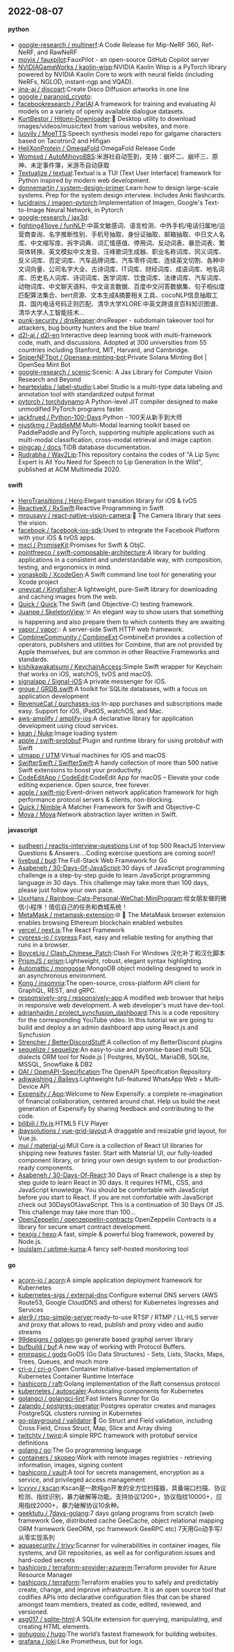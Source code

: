 ## 2022-08-07

#### python
* [google-research / multinerf](https://github.com/google-research/multinerf):A Code Release for Mip-NeRF 360, Ref-NeRF, and RawNeRF
* [moyix / fauxpilot](https://github.com/moyix/fauxpilot):FauxPilot - an open-source GitHub Copilot server
* [NVIDIAGameWorks / kaolin-wisp](https://github.com/NVIDIAGameWorks/kaolin-wisp):NVIDIA Kaolin Wisp is a PyTorch library powered by NVIDIA Kaolin Core to work with neural fields (including NeRFs, NGLOD, instant-ngp and VQAD).
* [jina-ai / discoart](https://github.com/jina-ai/discoart):Create Disco Diffusion artworks in one line
* [google / paranoid_crypto](https://github.com/google/paranoid_crypto):
* [facebookresearch / ParlAI](https://github.com/facebookresearch/ParlAI):A framework for training and evaluating AI models on a variety of openly available dialogue datasets.
* [KurtBestor / Hitomi-Downloader](https://github.com/KurtBestor/Hitomi-Downloader):🍰
Desktop utility to download images/videos/music/text from various websites, and more.
* [luoyily / MoeTTS](https://github.com/luoyily/MoeTTS):Speech synthesis model repo for galgame characters based on Tacotron2 and Hifigan
* [HeliXonProtein / OmegaFold](https://github.com/HeliXonProtein/OmegaFold):OmegaFold Release Code
* [Womsxd / AutoMihoyoBBS](https://github.com/Womsxd/AutoMihoyoBBS):米游社自动签到，支持：崩坏二、崩坏三、原神、未定事件簿，米游币自动获取
* [Textualize / textual](https://github.com/Textualize/textual):Textual is a TUI (Text User Interface) framework for Python inspired by modern web development.
* [donnemartin / system-design-primer](https://github.com/donnemartin/system-design-primer):Learn how to design large-scale systems. Prep for the system design interview. Includes Anki flashcards.
* [lucidrains / imagen-pytorch](https://github.com/lucidrains/imagen-pytorch):Implementation of Imagen, Google's Text-to-Image Neural Network, in Pytorch
* [google-research / jax3d](https://github.com/google-research/jax3d):
* [fighting41love / funNLP](https://github.com/fighting41love/funNLP):中英文敏感词、语言检测、中外手机/电话归属地/运营商查询、名字推断性别、手机号抽取、身份证抽取、邮箱抽取、中日文人名库、中文缩写库、拆字词典、词汇情感值、停用词、反动词表、暴恐词表、繁简体转换、英文模拟中文发音、汪峰歌词生成器、职业名称词库、同义词库、反义词库、否定词库、汽车品牌词库、汽车零件词库、连续英文切割、各种中文词向量、公司名字大全、古诗词库、IT词库、财经词库、成语词库、地名词库、历史名人词库、诗词词库、医学词库、饮食词库、法律词库、汽车词库、动物词库、中文聊天语料、中文谣言数据、百度中文问答数据集、句子相似度匹配算法集合、bert资源、文本生成&摘要相关工具、cocoNLP信息抽取工具、国内电话号码正则匹配、清华大学XLORE:中英文跨语言百科知识图谱、清华大学人工智能技术…
* [punk-security / dnsReaper](https://github.com/punk-security/dnsReaper):dnsReaper - subdomain takeover tool for attackers, bug bounty hunters and the blue team!
* [d2l-ai / d2l-en](https://github.com/d2l-ai/d2l-en):Interactive deep learning book with multi-framework code, math, and discussions. Adopted at 300 universities from 55 countries including Stanford, MIT, Harvard, and Cambridge.
* [SniperNFTbot / Opensea-minting-bot](https://github.com/SniperNFTbot/Opensea-minting-bot):Private Solana Minting Bot | OpenSea Mint Bot
* [google-research / scenic](https://github.com/google-research/scenic):Scenic: A Jax Library for Computer Vision Research and Beyond
* [heartexlabs / label-studio](https://github.com/heartexlabs/label-studio):Label Studio is a multi-type data labeling and annotation tool with standardized output format
* [pytorch / torchdynamo](https://github.com/pytorch/torchdynamo):A Python-level JIT compiler designed to make unmodified PyTorch programs faster.
* [jackfrued / Python-100-Days](https://github.com/jackfrued/Python-100-Days):Python - 100天从新手到大师
* [njustkmg / PaddleMM](https://github.com/njustkmg/PaddleMM):Multi-Modal learning toolkit based on PaddlePaddle and PyTorch, supporting multiple applications such as multi-modal classification, cross-modal retrieval and image caption.
* [pingcap / docs](https://github.com/pingcap/docs):TiDB database documentation.
* [Rudrabha / Wav2Lip](https://github.com/Rudrabha/Wav2Lip):This repository contains the codes of "A Lip Sync Expert Is All You Need for Speech to Lip Generation In the Wild", published at ACM Multimedia 2020.

#### swift
* [HeroTransitions / Hero](https://github.com/HeroTransitions/Hero):Elegant transition library for iOS & tvOS
* [ReactiveX / RxSwift](https://github.com/ReactiveX/RxSwift):Reactive Programming in Swift
* [mrousavy / react-native-vision-camera](https://github.com/mrousavy/react-native-vision-camera):📸
The Camera library that sees the vision.
* [facebook / facebook-ios-sdk](https://github.com/facebook/facebook-ios-sdk):Used to integrate the Facebook Platform with your iOS & tvOS apps.
* [mxcl / PromiseKit](https://github.com/mxcl/PromiseKit):Promises for Swift & ObjC.
* [pointfreeco / swift-composable-architecture](https://github.com/pointfreeco/swift-composable-architecture):A library for building applications in a consistent and understandable way, with composition, testing, and ergonomics in mind.
* [yonaskolb / XcodeGen](https://github.com/yonaskolb/XcodeGen):A Swift command line tool for generating your Xcode project
* [onevcat / Kingfisher](https://github.com/onevcat/Kingfisher):A lightweight, pure-Swift library for downloading and caching images from the web.
* [Quick / Quick](https://github.com/Quick/Quick):The Swift (and Objective-C) testing framework.
* [Juanpe / SkeletonView](https://github.com/Juanpe/SkeletonView):☠️
An elegant way to show users that something is happening and also prepare them to which contents they are awaiting
* [vapor / vapor](https://github.com/vapor/vapor):💧
A server-side Swift HTTP web framework.
* [CombineCommunity / CombineExt](https://github.com/CombineCommunity/CombineExt):CombineExt provides a collection of operators, publishers and utilities for Combine, that are not provided by Apple themselves, but are common in other Reactive Frameworks and standards.
* [kishikawakatsumi / KeychainAccess](https://github.com/kishikawakatsumi/KeychainAccess):Simple Swift wrapper for Keychain that works on iOS, watchOS, tvOS and macOS.
* [signalapp / Signal-iOS](https://github.com/signalapp/Signal-iOS):A private messenger for iOS.
* [groue / GRDB.swift](https://github.com/groue/GRDB.swift):A toolkit for SQLite databases, with a focus on application development
* [RevenueCat / purchases-ios](https://github.com/RevenueCat/purchases-ios):In-app purchases and subscriptions made easy. Support for iOS, iPadOS, watchOS, and Mac.
* [aws-amplify / amplify-ios](https://github.com/aws-amplify/amplify-ios):A declarative library for application development using cloud services.
* [kean / Nuke](https://github.com/kean/Nuke):Image loading system
* [apple / swift-protobuf](https://github.com/apple/swift-protobuf):Plugin and runtime library for using protobuf with Swift
* [utmapp / UTM](https://github.com/utmapp/UTM):Virtual machines for iOS and macOS
* [SwifterSwift / SwifterSwift](https://github.com/SwifterSwift/SwifterSwift):A handy collection of more than 500 native Swift extensions to boost your productivity.
* [CodeEditApp / CodeEdit](https://github.com/CodeEditApp/CodeEdit):CodeEdit App for macOS – Elevate your code editing experience. Open source, free forever.
* [apple / swift-nio](https://github.com/apple/swift-nio):Event-driven network application framework for high performance protocol servers & clients, non-blocking.
* [Quick / Nimble](https://github.com/Quick/Nimble):A Matcher Framework for Swift and Objective-C
* [Moya / Moya](https://github.com/Moya/Moya):Network abstraction layer written in Swift.

#### javascript
* [sudheerj / reactjs-interview-questions](https://github.com/sudheerj/reactjs-interview-questions):List of top 500 ReactJS Interview Questions & Answers....Coding exercise questions are coming soon!!
* [livebud / bud](https://github.com/livebud/bud):The Full-Stack Web Framework for Go
* [Asabeneh / 30-Days-Of-JavaScript](https://github.com/Asabeneh/30-Days-Of-JavaScript):30 days of JavaScript programming challenge is a step-by-step guide to learn JavaScript programming language in 30 days. This challenge may take more than 100 days, please just follow your own pace.
* [UxxHans / Rainbow-Cats-Personal-WeChat-MiniProgram](https://github.com/UxxHans/Rainbow-Cats-Personal-WeChat-MiniProgram):给女朋友做的微信小程序！情侣自己的任务和商城系统！
* [MetaMask / metamask-extension](https://github.com/MetaMask/metamask-extension):🌐
🔌
The MetaMask browser extension enables browsing Ethereum blockchain enabled websites
* [vercel / next.js](https://github.com/vercel/next.js):The React Framework
* [cypress-io / cypress](https://github.com/cypress-io/cypress):Fast, easy and reliable testing for anything that runs in a browser.
* [BoyceLig / Clash_Chinese_Patch](https://github.com/BoyceLig/Clash_Chinese_Patch):Clash For Windows 汉化补丁和汉化脚本
* [PrismJS / prism](https://github.com/PrismJS/prism):Lightweight, robust, elegant syntax highlighting.
* [Automattic / mongoose](https://github.com/Automattic/mongoose):MongoDB object modeling designed to work in an asynchronous environment.
* [Kong / insomnia](https://github.com/Kong/insomnia):The open-source, cross-platform API client for GraphQL, REST, and gRPC.
* [responsively-org / responsively-app](https://github.com/responsively-org/responsively-app):A modified web browser that helps in responsive web development. A web developer's must have dev-tool.
* [adrianhajdin / project_syncfusion_dashboard](https://github.com/adrianhajdin/project_syncfusion_dashboard):This is a code repository for the corresponding YouTube video. In this tutorial we are going to build and deploy a an admin dashboard app using React.js and Syncfusion
* [Strencher / BetterDiscordStuff](https://github.com/Strencher/BetterDiscordStuff):A collection of my BetterDiscord plugins
* [sequelize / sequelize](https://github.com/sequelize/sequelize):An easy-to-use and promise-based multi SQL dialects ORM tool for Node.js | Postgres, MySQL, MariaDB, SQLite, MSSQL, Snowflake & DB2
* [OAI / OpenAPI-Specification](https://github.com/OAI/OpenAPI-Specification):The OpenAPI Specification Repository
* [adiwajshing / Baileys](https://github.com/adiwajshing/Baileys):Lightweight full-featured WhatsApp Web + Multi-Device API
* [Expensify / App](https://github.com/Expensify/App):Welcome to New Expensify: a complete re-imagination of financial collaboration, centered around chat. Help us build the next generation of Expensify by sharing feedback and contributing to the code.
* [bilibili / flv.js](https://github.com/bilibili/flv.js):HTML5 FLV Player
* [jbaysolutions / vue-grid-layout](https://github.com/jbaysolutions/vue-grid-layout):A draggable and resizable grid layout, for Vue.js.
* [mui / material-ui](https://github.com/mui/material-ui):MUI Core is a collection of React UI libraries for shipping new features faster. Start with Material UI, our fully-loaded component library, or bring your own design system to our production-ready components.
* [Asabeneh / 30-Days-Of-React](https://github.com/Asabeneh/30-Days-Of-React):30 Days of React challenge is a step by step guide to learn React in 30 days. It requires HTML, CSS, and JavaScript knowledge. You should be comfortable with JavaScript before you start to React. If you are not comfortable with JavaScript check out 30DaysOfJavaScript. This is a continuation of 30 Days Of JS. This challenge may take more than 100…
* [OpenZeppelin / openzeppelin-contracts](https://github.com/OpenZeppelin/openzeppelin-contracts):OpenZeppelin Contracts is a library for secure smart contract development.
* [hexojs / hexo](https://github.com/hexojs/hexo):A fast, simple & powerful blog framework, powered by Node.js.
* [louislam / uptime-kuma](https://github.com/louislam/uptime-kuma):A fancy self-hosted monitoring tool

#### go
* [acorn-io / acorn](https://github.com/acorn-io/acorn):A simple application deployment framework for Kubernetes
* [kubernetes-sigs / external-dns](https://github.com/kubernetes-sigs/external-dns):Configure external DNS servers (AWS Route53, Google CloudDNS and others) for Kubernetes Ingresses and Services
* [aler9 / rtsp-simple-server](https://github.com/aler9/rtsp-simple-server):ready-to-use RTSP / RTMP / LL-HLS server and proxy that allows to read, publish and proxy video and audio streams
* [99designs / gqlgen](https://github.com/99designs/gqlgen):go generate based graphql server library
* [bufbuild / buf](https://github.com/bufbuild/buf):A new way of working with Protocol Buffers.
* [emirpasic / gods](https://github.com/emirpasic/gods):GoDS (Go Data Structures) - Sets, Lists, Stacks, Maps, Trees, Queues, and much more
* [cri-o / cri-o](https://github.com/cri-o/cri-o):Open Container Initiative-based implementation of Kubernetes Container Runtime Interface
* [hashicorp / raft](https://github.com/hashicorp/raft):Golang implementation of the Raft consensus protocol
* [kubernetes / autoscaler](https://github.com/kubernetes/autoscaler):Autoscaling components for Kubernetes
* [golangci / golangci-lint](https://github.com/golangci/golangci-lint):Fast linters Runner for Go
* [zalando / postgres-operator](https://github.com/zalando/postgres-operator):Postgres operator creates and manages PostgreSQL clusters running in Kubernetes
* [go-playground / validator](https://github.com/go-playground/validator):💯
Go Struct and Field validation, including Cross Field, Cross Struct, Map, Slice and Array diving
* [twitchtv / twirp](https://github.com/twitchtv/twirp):A simple RPC framework with protobuf service definitions
* [golang / go](https://github.com/golang/go):The Go programming language
* [containers / skopeo](https://github.com/containers/skopeo):Work with remote images registries - retrieving information, images, signing content
* [hashicorp / vault](https://github.com/hashicorp/vault):A tool for secrets management, encryption as a service, and privileged access management
* [lcvvvv / kscan](https://github.com/lcvvvv/kscan):Kscan是一款纯go开发的全方位扫描器，具备端口扫描、协议检测、指纹识别，暴力破解等功能。支持协议1200+，协议指纹10000+，应用指纹2000+，暴力破解协议10余种。
* [geektutu / 7days-golang](https://github.com/geektutu/7days-golang):7 days golang programs from scratch (web framework Gee, distributed cache GeeCache, object relational mapping ORM framework GeeORM, rpc framework GeeRPC etc) 7天用Go动手写/从零实现系列
* [aquasecurity / trivy](https://github.com/aquasecurity/trivy):Scanner for vulnerabilities in container images, file systems, and Git repositories, as well as for configuration issues and hard-coded secrets
* [hashicorp / terraform-provider-azurerm](https://github.com/hashicorp/terraform-provider-azurerm):Terraform provider for Azure Resource Manager
* [hashicorp / terraform](https://github.com/hashicorp/terraform):Terraform enables you to safely and predictably create, change, and improve infrastructure. It is an open source tool that codifies APIs into declarative configuration files that can be shared amongst team members, treated as code, edited, reviewed, and versioned.
* [asg017 / sqlite-html](https://github.com/asg017/sqlite-html):A SQLite extension for querying, manipulating, and creating HTML elements.
* [gohugoio / hugo](https://github.com/gohugoio/hugo):The world’s fastest framework for building websites.
* [grafana / loki](https://github.com/grafana/loki):Like Prometheus, but for logs.
